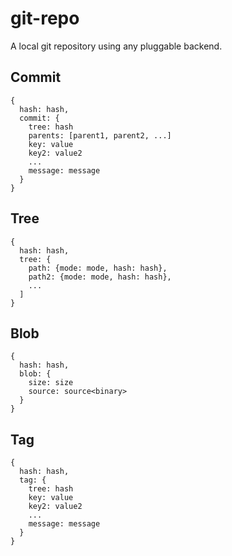 git-repo
========

A local git repository using any pluggable backend.

## Commit

```
{
  hash: hash,
  commit: {
    tree: hash
    parents: [parent1, parent2, ...]
    key: value
    key2: value2
    ...
    message: message
  }
}
```

## Tree

```
{
  hash: hash,
  tree: {
    path: {mode: mode, hash: hash},
    path2: {mode: mode, hash: hash},
    ...
  ]
}
```

## Blob

```
{
  hash: hash,
  blob: {
    size: size
    source: source<binary>
  }
}
```

## Tag

```
{
  hash: hash,
  tag: {
    tree: hash
    key: value
    key2: value2
    ...
    message: message
  }
}
```
